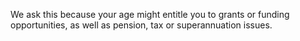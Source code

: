 We ask this because your age might entitle you to grants or funding opportunities, as well as pension, tax or superannuation issues.
